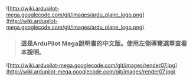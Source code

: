 ![http://wiki.ardupilot-mega.googlecode.com/git/images/ardu_plane_logo.png](http://wiki.ardupilot-mega.googlecode.com/git/images/ardu_plane_logo.png)

> ### 這是ArduPilot Mega說明書的中文版。使用左側導覽選單查看本說明。 ###

![http://wiki.ardupilot-mega.googlecode.com/git/images/render07.jpg](http://wiki.ardupilot-mega.googlecode.com/git/images/render07.jpg)